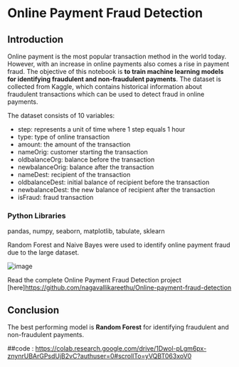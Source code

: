 # Online Payment Fraud Detection

## Introduction
Online payment is the most popular transaction method in the world today. However, with an increase in online payments also comes a rise in payment fraud. The objective of this notebook is **to train machine learning models for identifying fraudulent and non-fraudulent payments**. The dataset is collected from Kaggle, which contains historical information about fraudulent transactions which can be used to detect fraud in online payments. 

The dataset consists of 10 variables:
* step: represents a unit of time where 1 step equals 1 hour
* type: type of online transaction
* amount: the amount of the transaction
* nameOrig: customer starting the transaction
* oldbalanceOrg: balance before the transaction
* newbalanceOrig: balance after the transaction
* nameDest: recipient of the transaction
* oldbalanceDest: initial balance of recipient before the transaction
* newbalanceDest: the new balance of recipient after the transaction
* isFraud: fraud transaction


### Python Libraries
pandas, numpy, seaborn, matplotlib, tabulate, sklearn

Random Forest and Naive Bayes were used to identify online payment fraud due to the large dataset.

![image](https://user-images.githubusercontent.com/118715799/210950017-e4d317e0-6bf4-4ecd-8313-9b8121e04e9f.png)

Read the complete Online Payment Fraud Detection project [here]https://github.com/nagavallikareethu/Online-payment-fraud-detection

## Conclusion
The best performing model is **Random Forest** for identifying fraudulent and non-fraudulent payments.

##code : https://colab.research.google.com/drive/1Dwol-pLgm6px-znynrUBArGPsdUjB2vC?authuser=0#scrollTo=yVQBT063xoV0
